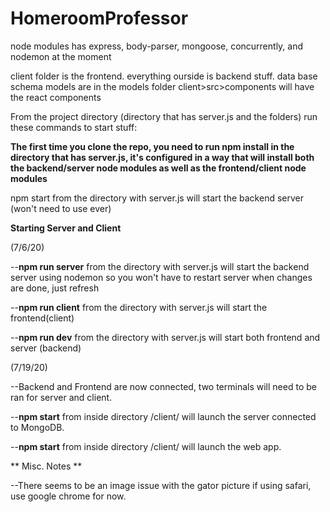 # HomeroomProfessor

node modules has express, body-parser, mongoose, concurrently, and nodemon at the moment

client folder is the frontend. everything ourside is backend stuff. 
data base schema models are in the models folder
client>src>components will have the react components

From the project directory (directory that has server.js and the folders) run these commands to start stuff:

**The first time you clone the repo, you need to run npm install in the directory that has server.js, it's configured in a way that will install both the backend/server node modules as well as the frontend/client node modules**

npm start from the directory with server.js will start the backend server (won't need to use ever)



**Starting Server and Client**

(7/6/20)

--**npm run server** from the directory with server.js will start the backend server using nodemon so you won't have to restart server when changes are done, just refresh

--**npm run client** from the directory with server.js will start the frontend(client)

--**npm run dev** from the directory with server.js will start both frontend and server (backend)

(7/19/20)

--Backend and Frontend are now connected, two terminals will need to be ran for server and client.

--**npm start** from inside directory /client/ will launch the server connected to MongoDB.

--**npm start** from inside directory /client/ will launch the web app.

** Misc. Notes **

--There seems to be an image issue with the gator picture if using safari, use google chrome for now.

